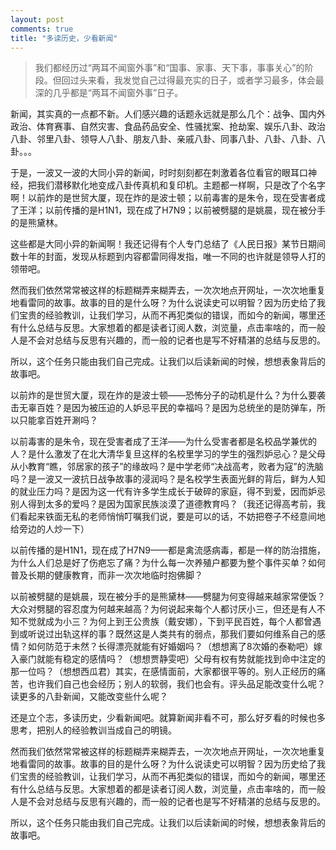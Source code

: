 ```yaml
---
layout: post
comments: true
title: "多读历史，少看新闻"
---
```


> 我们都经历过“两耳不闻窗外事”和“国事、家事、天下事，事事关心”的阶段。但回过头来看，我发觉自己过得最充实的日子，或者学习最多，体会最深的几乎都是“两耳不闻窗外事”日子。

新闻，其实真的一点都不新。人们感兴趣的话题永远就是那么几个：战争、国内外政治、体育赛事、自然灾害、食品药品安全、性骚扰案、抢劫案、娱乐八卦、政治八卦、邻里八卦、领导人八卦、朋友八卦、亲戚八卦、同事八卦、八卦、八卦、八卦。。。

于是，一波又一波的大同小异的新闻，时时刻刻都在刺激着各位看官的眼耳口神经，把我们潜移默化地变成八卦传真机和复印机。主题都一样啊，只是改了个名字啊！以前炸的是世贸大厦，现在炸的是波士顿；以前毒害的是朱令，现在受害者成了王洋；以前传播的是H1N1，现在成了H7N9；以前被劈腿的是姚晨，现在被分手的是熊黛林。

这些都是大同小异的新闻啊！我还记得有个人专门总结了《人民日报》某节日期间数十年的封面，发现从标题到内容都雷同得发指，唯一不同的也许就是领导人打的领带吧。

然而我们依然常常被这样的标题糊弄来糊弄去，一次次地点开网址，一次次地重复地看雷同的故事。故事的目的是什么呀？为什么说读史可以明智？因为历史给了我们宝贵的经验教训，让我们学习，从而不再犯类似的错误，而如今的新闻，哪里还有什么总结与反思。大家想着的都是读者订阅人数，浏览量，点击率啥的，而一般人是不会对总结与反思有兴趣的，而一般的记者也是写不好精湛的总结与反思的。

所以，这个任务只能由我们自己完成。让我们以后读新闻的时候，想想表象背后的故事吧。

以前炸的是世贸大厦，现在炸的是波士顿——恐怖分子的动机是什么？为什么要袭击无辜百姓？是因为被压迫的人妒忌平民的幸福吗？是因为总统坐的是防弹车，所以只能拿百姓开涮吗？

以前毒害的是朱令，现在受害者成了王洋——为什么受害者都是名校品学兼优的人？是什么激发了在北大清华复旦这样的名校里学习的学生的强烈妒忌心？是父母从小教育“瞧，邻居家的孩子”的缘故吗？是中学老师“决战高考，败者为寇”的洗脑吗？是一波又一波抗日战争故事的浸润吗？是名校学生表面光鲜的背后，鲜为人知的就业压力吗？是因为这一代有许多学生成长于破碎的家庭，得不到爱，因而妒忌别人得到太多的爱吗？是因为国家民族淡漠了道德教育吗？（我还记得高考前，我们看起来铁面无私的老师悄悄叮嘱我们说，要是可以的话，不妨把卷子不经意间地给旁边的人炒一下）

以前传播的是H1N1，现在成了H7N9——都是禽流感病毒，都是一样的防治措施，为什么人们总是好了伤疤忘了痛？为什么每一次养殖户都要为整个事件买单？如何普及长期的健康教育，而非一次次地临时抱佛脚？

以前被劈腿的是姚晨，现在被分手的是熊黛林——劈腿为何变得越来越家常便饭？大众对劈腿的容忍度为何越来越高？为何说起来每个人都讨厌小三，但还是有人不知不觉就成为小三？为何上到王公贵族（戴安娜），下到平民百姓，每个人都曾遇到或听说过出轨这样的事？既然这是人类共有的弱点，那我们要如何维系自己的感情？如何防范于未然？长得漂亮就能有好婚姻吗？（想想离了8次婚的泰勒吧）嫁入豪门就能有稳定的感情吗？（想想贾静雯吧）父母有权有势就能找到命中注定的那一位吗？（想想西瓜君）其实，在感情面前，大家都很平等的。别人正经历的痛苦，也许我们自己也会经历；别人的软弱，我们也会有。评头品足能改变什么呢？读更多的八卦新闻，又能改变些什么呢？

还是立个志，多读历史，少看新闻吧。就算新闻非看不可，那么好歹看的时候也多思考，把别人的经验教训当成自己的明镜。

然而我们依然常常被这样的标题糊弄来糊弄去，一次次地点开网址，一次次地重复地看雷同的故事。故事的目的是什么呀？为什么说读史可以明智？因为历史给了我们宝贵的经验教训，让我们学习，从而不再犯类似的错误，而如今的新闻，哪里还有什么总结与反思。大家想着的都是读者订阅人数，浏览量，点击率啥的，而一般人是不会对总结与反思有兴趣的，而一般的记者也是写不好精湛的总结与反思的。

所以，这个任务只能由我们自己完成。让我们以后读新闻的时候，想想表象背后的故事吧。